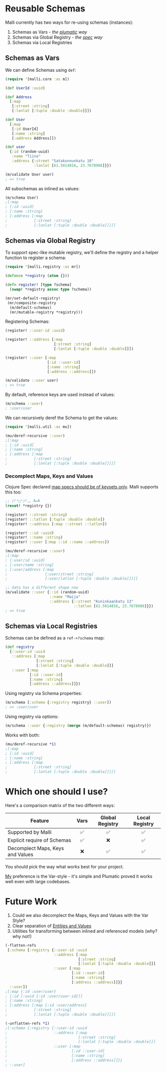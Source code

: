 # Reusable Schemas

Malli currently has two ways for re-using schemas (instances):

1. Schemas as Vars - *the [plumatic](https://github.com/plumatic/schema) way*
2. Schemas via Global Registry - *the [spec](https://clojure.org/about/spec) way*
3. Schemas via Local Registries

## Schemas as Vars

We can define Schemas using `def`:

```clojure
(require '[malli.core :as m])

(def UserId :uuid)

(def Address
  [:map
   [:street :string]
   [:lonlat [:tuple :double :double]]])

(def User
  [:map
   [:id UserId]
   [:name :string]
   [:address Address]])

(def user
  {:id (random-uuid)
   :name "Tiina"
   :address {:street "Satakunnunkatu 10"
             :lonlat [61.5014816, 23.7678986]}})

(m/validate User user)
; => true
```

All subschemas as inlined as values:

```clojure
(m/schema User)
;[:map
; [:id :uuid]
; [:name :string]
; [:address [:map
;            [:street :string]
;            [:lonlat [:tuple :double :double]]]]]
```

## Schemas via Global Registry

To support spec-like mutable registry, we'll define the registry and a helper function to register a schema:

```clojure
(require '[malli.registry :as mr])

(defonce *registry (atom {}))

(defn register! [type ?schema]
  (swap! *registry assoc type ?schema))

(mr/set-default-registry!
 (mr/composite-registry
  (m/default-schemas)
  (mr/mutable-registry *registry)))
```

Registering Schemas:

```clojure
(register! ::user-id :uuid)

(register! ::address [:map
                      [:street :string]
                      [:lonlat [:tuple :double :double]]])

(register! ::user [:map
                   [:id ::user-id]
                   [:name :string]
                   [:address ::address]])

(m/validate ::user user)
; => true
```

By default, reference keys are used instead of values:

```clojure
(m/schema ::user)
; :user/user
```

We can recursively deref the Schema to get the values:

```clojure
(require '[malli.util :as mu])

(mu/deref-recursive ::user)
;[:map
; [:id :uuid]
; [:name :string]
; [:address [:map 
;            [:street :string] 
;            [:lonlat [:tuple :double :double]]]]]
```

### Decomplect Maps, Keys and Values

Clojure Spec declared [map specs should be of keysets only](https://clojure.org/about/spec#_map_specs_should_be_of_keysets_only). Malli supports this too:

```clojure
;; (╯°□°)╯︵ ┻━┻
(reset! *registry {})

(register! ::street :string)
(register! ::latlon [:tuple :double :double])
(register! ::address [:map ::street ::latlon])

(register! ::id :uuid)
(register! ::name :string)
(register! ::user [:map ::id ::name ::address])

(mu/deref-recursive ::user)
;[:map
; [:user/id :uuid]
; [:user/name :string]
; [:user/address [:map 
;                 [:user/street :string] 
;                 [:user/latlon [:tuple :double :double]]]]]

;; data has a different shape now
(m/validate ::user {::id (random-uuid)
                    ::name "Maija"
                    ::address {::street "Kuninkaankatu 13"
                               ::latlon [61.5014816, 23.7678986]}})
; => true
```

## Schemas via Local Registries

Schemas can be defined as a `ref->?schema` map:

```clojure
(def registry
  {::user-id :uuid
   ::address [:map
              [:street :string]
              [:lonlat [:tuple :double :double]]]
   ::user [:map
           [:id ::user-id]
           [:name :string]
           [:address ::address]]})
```

Using registry via Schema properties:

```clojure
(m/schema [:schema {:registry registry} ::user])
; => :user/user
```

Using registry via options:

```clojure
(m/schema ::user {:registry (merge (m/default-schemas) registry)})
```

Works with both:

```clojure
(mu/deref-recursive *1)
;[:map
; [:id :uuid]
; [:name :string]
; [:address [:map 
;            [:street :string]
;            [:lonlat [:tuple :double :double]]]]]
```

# Which one should I use?

Here's a comparison matrix of the two different ways:

| Feature                          | Vars | Global Registry | Local Registry |
|----------------------------------|:----:|:---------------:|:--------------:|
| Supported by Malli               |  ✅   |        ✅        |       ✅        |
| Explicit require of Schemas      |  ✅   |        ❌        |       ✅        |
| Decomplect Maps, Keys and Values |  ❌   |        ✅        |       ✅        |

You should pick the way what works best for your project. 

[My](https://gist.github.com/ikitommi) preference is the Var-style - it's simple and Plumatic proved it works well even with large codebases.

# Future Work

1. Could we also decomplect the Maps, Keys and Values with the Var Style?
2. Clear separation of [Entities and Values](https://martinfowler.com/bliki/EvansClassification.html)
3. Utilities for transforming between inlined and referenced models (why? why not!)

```clojure
(-flatten-refs
 [:schema {:registry {::user-id :uuid
                      ::address [:map
                                 [:street :string]
                                 [:lonlat [:tuple :double :double]]]
                      ::user [:map
                              [:id ::user-id]
                              [:name :string]
                              [:address ::address]]}}
  ::user])
;[:map {:id :user/user}
; [:id [:uuid {:id :user/user-id}]]
; [:name :string]
; [:address [:map {:id :user/address}
;            [:street :string]
;            [:lonlat [:tuple :double :double]]]]]

(-unflatten-refs *1)
;[:schema {:registry {::user-id :uuid
;                     ::address [:map
;                                [:street :string]
;                                [:lonlat [:tuple :double :double]]]
;                     ::user [:map
;                             [:id ::user-id]
;                             [:name :string]
;                             [:address ::address]]}}
; ::user]
```

